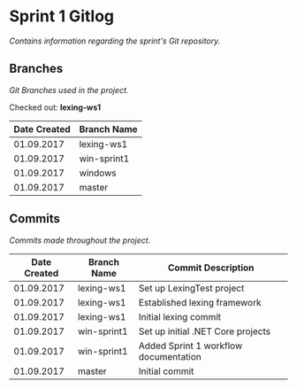 # Sprint 1 Gitlog

_Contains information regarding the sprint's Git repository._

## Branches

_Git Branches used in the project._

Checked out: **lexing-ws1**

| Date Created | Branch Name |
| ------------ | ----------- |
| 01.09.2017   | lexing-ws1  |
| 01.09.2017   | win-sprint1 |
| 01.09.2017   | windows     |
| 01.09.2017   | master      |

## Commits

_Commits made throughout the project._

| Date Created | Branch Name | Commit Description |
| ------------ | ----------- | ------------------ |
| 01.09.2017   | lexing-ws1  | Set up LexingTest project |
| 01.09.2017   | lexing-ws1  | Established lexing framework |
| 01.09.2017   | lexing-ws1  | Initial lexing commit |
| 01.09.2017   | win-sprint1 | Set up initial .NET Core projects |
| 01.09.2017   | win-sprint1 | Added Sprint 1 workflow documentation |
| 01.09.2017   | master      | Initial commit |